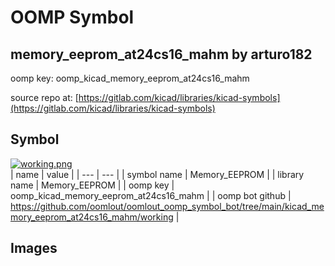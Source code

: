 # OOMP Symbol  
## memory_eeprom_at24cs16_mahm  by arturo182  
  
oomp key: oomp_kicad_memory_eeprom_at24cs16_mahm  
  
source repo at: [https://gitlab.com/kicad/libraries/kicad-symbols](https://gitlab.com/kicad/libraries/kicad-symbols)  
## Symbol  
  
[![working.png](working_600.png)](working.png)  
| name | value | 
| --- | --- | 
| symbol name | Memory_EEPROM | 
| library name | Memory_EEPROM | 
| oomp key | oomp_kicad_memory_eeprom_at24cs16_mahm | 
| oomp bot github | https://github.com/oomlout/oomlout_oomp_symbol_bot/tree/main/kicad_memory_eeprom_at24cs16_mahm/working | 
## Images  

